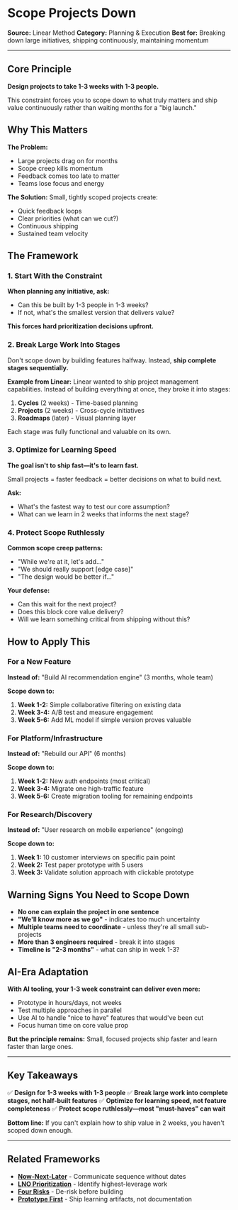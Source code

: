 # Scope Projects Down

**Source:** Linear Method
**Category:** Planning & Execution
**Best for:** Breaking down large initiatives, shipping continuously, maintaining momentum

---

## Core Principle

**Design projects to take 1-3 weeks with 1-3 people.**

This constraint forces you to scope down to what truly matters and ship value continuously rather than waiting months for a "big launch."

## Why This Matters

**The Problem:**
- Large projects drag on for months
- Scope creep kills momentum
- Feedback comes too late to matter
- Teams lose focus and energy

**The Solution:**
Small, tightly scoped projects create:
- Quick feedback loops
- Clear priorities (what can we cut?)
- Continuous shipping
- Sustained team velocity

## The Framework

### 1. Start With the Constraint

**When planning any initiative, ask:**
- Can this be built by 1-3 people in 1-3 weeks?
- If not, what's the smallest version that delivers value?

**This forces hard prioritization decisions upfront.**

### 2. Break Large Work Into Stages

Don't scope down by building features halfway. Instead, **ship complete stages sequentially.**

**Example from Linear:**
Linear wanted to ship project management capabilities. Instead of building everything at once, they broke it into stages:

1. **Cycles** (2 weeks) - Time-based planning
2. **Projects** (2 weeks) - Cross-cycle initiatives
3. **Roadmaps** (later) - Visual planning layer

Each stage was fully functional and valuable on its own.

### 3. Optimize for Learning Speed

**The goal isn't to ship fast—it's to learn fast.**

Small projects = faster feedback = better decisions on what to build next.

**Ask:**
- What's the fastest way to test our core assumption?
- What can we learn in 2 weeks that informs the next stage?

### 4. Protect Scope Ruthlessly

**Common scope creep patterns:**
- "While we're at it, let's add..."
- "We should really support [edge case]"
- "The design would be better if..."

**Your defense:**
- Can this wait for the next project?
- Does this block core value delivery?
- Will we learn something critical from shipping without this?

## How to Apply This

### For a New Feature

**Instead of:**
"Build AI recommendation engine" (3 months, whole team)

**Scope down to:**
1. **Week 1-2:** Simple collaborative filtering on existing data
2. **Week 3-4:** A/B test and measure engagement
3. **Week 5-6:** Add ML model if simple version proves valuable

### For Platform/Infrastructure

**Instead of:**
"Rebuild our API" (6 months)

**Scope down to:**
1. **Week 1-2:** New auth endpoints (most critical)
2. **Week 3-4:** Migrate one high-traffic feature
3. **Week 5-6:** Create migration tooling for remaining endpoints

### For Research/Discovery

**Instead of:**
"User research on mobile experience" (ongoing)

**Scope down to:**
1. **Week 1:** 10 customer interviews on specific pain point
2. **Week 2:** Test paper prototype with 5 users
3. **Week 3:** Validate solution approach with clickable prototype

## Warning Signs You Need to Scope Down

- **No one can explain the project in one sentence**
- **"We'll know more as we go"** - indicates too much uncertainty
- **Multiple teams need to coordinate** - unless they're all small sub-projects
- **More than 3 engineers required** - break it into stages
- **Timeline is "2-3 months"** - what can ship in week 1-3?

## AI-Era Adaptation

**With AI tooling, your 1-3 week constraint can deliver even more:**

- Prototype in hours/days, not weeks
- Test multiple approaches in parallel
- Use AI to handle "nice to have" features that would've been cut
- Focus human time on core value prop

**But the principle remains:** Small, focused projects ship faster and learn faster than large ones.

---

## Key Takeaways

✅ **Design for 1-3 weeks with 1-3 people**
✅ **Break large work into complete stages, not half-built features**
✅ **Optimize for learning speed, not feature completeness**
✅ **Protect scope ruthlessly—most "must-haves" can wait**

**Bottom line:** If you can't explain how to ship value in 2 weeks, you haven't scoped down enough.

---

## Related Frameworks

- **[Now-Next-Later](now-next-later.md)** - Communicate sequence without dates
- **[LNO Prioritization](lno-prioritization.md)** - Identify highest-leverage work
- **[Four Risks](../discovery/four-risks.md)** - De-risk before building
- **[Prototype First](../ai-era-pm.md)** - Ship learning artifacts, not documentation
